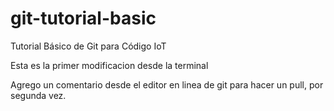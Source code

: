 # git-tutorial-basic
Tutorial Básico de Git para Código IoT

Esta es la primer modificacion desde la terminal

Agrego un comentario desde el editor en linea de git para hacer un pull, por segunda vez. 




